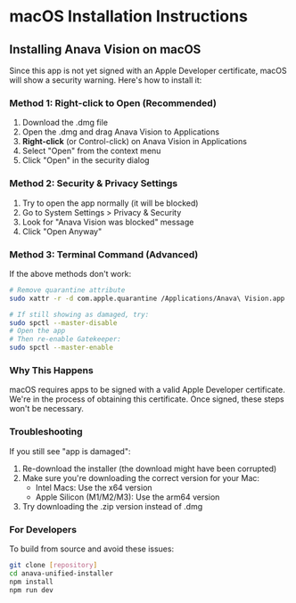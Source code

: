 # macOS Installation Instructions

## Installing Anava Vision on macOS

Since this app is not yet signed with an Apple Developer certificate, macOS will show a security warning. Here's how to install it:

### Method 1: Right-click to Open (Recommended)
1. Download the .dmg file
2. Open the .dmg and drag Anava Vision to Applications
3. **Right-click** (or Control-click) on Anava Vision in Applications
4. Select "Open" from the context menu
5. Click "Open" in the security dialog

### Method 2: Security & Privacy Settings
1. Try to open the app normally (it will be blocked)
2. Go to System Settings > Privacy & Security
3. Look for "Anava Vision was blocked" message
4. Click "Open Anyway"

### Method 3: Terminal Command (Advanced)
If the above methods don't work:
```bash
# Remove quarantine attribute
sudo xattr -r -d com.apple.quarantine /Applications/Anava\ Vision.app

# If still showing as damaged, try:
sudo spctl --master-disable
# Open the app
# Then re-enable Gatekeeper:
sudo spctl --master-enable
```

### Why This Happens
macOS requires apps to be signed with a valid Apple Developer certificate. We're in the process of obtaining this certificate. Once signed, these steps won't be necessary.

### Troubleshooting
If you still see "app is damaged":
1. Re-download the installer (the download might have been corrupted)
2. Make sure you're downloading the correct version for your Mac:
   - Intel Macs: Use the x64 version
   - Apple Silicon (M1/M2/M3): Use the arm64 version
3. Try downloading the .zip version instead of .dmg

### For Developers
To build from source and avoid these issues:
```bash
git clone [repository]
cd anava-unified-installer
npm install
npm run dev
```